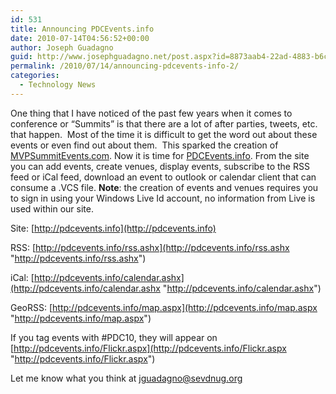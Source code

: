 ```yaml
---
id: 531
title: Announcing PDCEvents.info
date: 2010-07-14T04:56:52+00:00
author: Joseph Guadagno
guid: http://www.josephguadagno.net/post.aspx?id=8873aab4-22ad-4883-b6c1-9fc3681d40f9
permalink: /2010/07/14/announcing-pdcevents-info-2/
categories:
  - Technology News
---
```

One thing that I have noticed of the past few years when it comes to conference or “Summits” is that there are a lot of after parties, tweets, etc. that happen.  Most of the time it is difficult to get the word out about these events or even find out about them.  This sparked the creation of [MVPSummitEvents.com](http://www.mvpsummitevents.com). Now it is time for [PDCEvents.info](http://pdcevents.info). From the site you can add events, create venues, display events, subscribe to the RSS feed or iCal feed, download an event to outlook or calendar client that can consume a .VCS file. **Note**: the creation of events and venues requires you to sign in using your Windows Live Id account, no information from Live is used within our site.

Site: [http://pdcevents.info](http://pdcevents.info)

RSS: [http://pdcevents.info/rss.ashx](http://pdcevents.info/rss.ashx "http://pdcevents.info/rss.ashx")

iCal: [http://pdcevents.info/calendar.ashx](http://pdcevents.info/calendar.ashx "http://pdcevents.info/calendar.ashx")

GeoRSS: [http://pdcevents.info/map.aspx](http://pdcevents.info/map.aspx "http://pdcevents.info/map.aspx")

If you tag events with #PDC10, they will appear on [http://pdcevents.info/Flickr.aspx](http://pdcevents.info/Flickr.aspx "http://pdcevents.info/Flickr.aspx")

Let me know what you think at [jguadagno@sevdnug.org](mailto:jguadagno@sevdnug.org?subject=PDCEvents)
